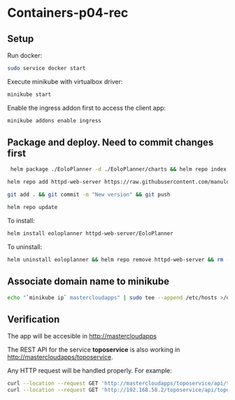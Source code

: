 # Containers-p04-rec

## Setup

Run docker:

```sh
sudo service docker start
```

Execute minikube with virtualbox driver:

```sh
minikube start
```

Enable the ingress addon first to access the client app:

```sh
minikube addons enable ingress
```

## Package and deploy. Need to commit changes first

```sh
 helm package ./EoloPlanner -d ./EoloPlanner/charts && helm repo index ./EoloPlanner/charts --url https://raw.githubusercontent.com/manulorente/mcloudapps-M3/main/Containers-P04-rec/EoloPlanner/charts/
```

```sh
helm repo add httpd-web-server https://raw.githubusercontent.com/manulorente/mcloudapps-M3/main/Containers-P04-rec/EoloPlanner/charts/
```

```sh
git add . && git commit -m "New version" && git push
```

```sh
helm repo update
```

To install:

```sh
helm install eoloplanner httpd-web-server/EoloPlanner
```

To uninstall:

```sh
helm uninstall eoloplanner && helm repo remove httpd-web-server && rm -rf ./EoloPlanner/charts
```

## Associate domain name to minikube

```sh
echo "`minikube ip` mastercloudapps" | sudo tee --append /etc/hosts >/dev/null
```

## Verification

The app will be accesible in [http://mastercloudapps](http://mastercloudapps)

The REST API for the service **toposervice** is also working in [http://mastercloudapps/toposervice](http://mastercloudapps/toposervice).

Any HTTP request will be handled properly. For example:

```sh
curl --location --request GET 'http://mastercloudapps/toposervice/api/topographicdetails/sevilla'
curl --location --request GET 'http://192.168.58.2/toposervice/api/topographicdetails/sevilla'
```
